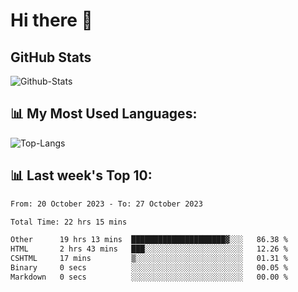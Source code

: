 # Hi there 👋

## GitHub Stats
![Github-Stats](https://github-readme-stats-sigma-five.vercel.app/api?username=ltorson&show_icons=true&theme=radical&count_private=true)

## 📊 My Most Used Languages:
![Top-Langs](https://github-readme-stats-sigma-five.vercel.app/api/top-langs/?username=LTorson&layout=compact&langs_count=10)

## 📊 Last week's Top 10:
<!--START_SECTION:waka-->

```txt
From: 20 October 2023 - To: 27 October 2023

Total Time: 22 hrs 15 mins

Other      19 hrs 13 mins  █████████████████████▓░░░   86.38 %
HTML       2 hrs 43 mins   ███░░░░░░░░░░░░░░░░░░░░░░   12.26 %
CSHTML     17 mins         ▒░░░░░░░░░░░░░░░░░░░░░░░░   01.31 %
Binary     0 secs          ░░░░░░░░░░░░░░░░░░░░░░░░░   00.05 %
Markdown   0 secs          ░░░░░░░░░░░░░░░░░░░░░░░░░   00.00 %
```

<!--END_SECTION:waka-->

